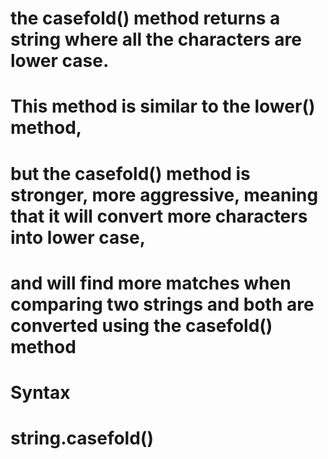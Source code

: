 # the casefold() method returns a string where all the characters are lower case.

# This method is similar to the lower() method,
#  but the casefold() method is stronger, more aggressive, meaning that it will convert more characters into lower case,
#  and will find more matches when comparing two strings and both are converted using the casefold() method

# Syntax
# string.casefold()
